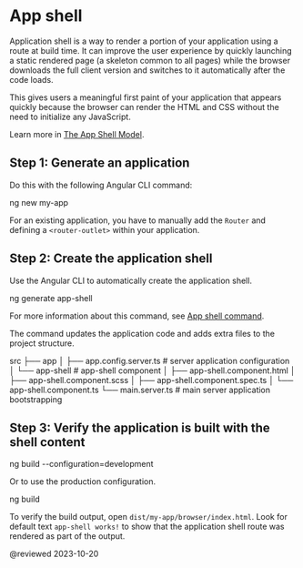 # App shell

Application shell is a way to render a portion of your application using a route at build time.
It can improve the user experience by quickly launching a static rendered page (a skeleton common to all pages) while the browser downloads the full client version and switches to it automatically after the code loads.

This gives users a meaningful first paint of your application that appears quickly because the browser can render the HTML and CSS without the need to initialize any JavaScript.

Learn more in [The App Shell Model](https://developers.google.com/web/fundamentals/architecture/app-shell).

## Step 1: Generate an application

Do this with the following Angular CLI command:

<code-example format="shell" language="shell">

ng new my-app

</code-example>

For an existing application, you have to manually add the `Router` and defining a `<router-outlet>` within your application.

## Step 2: Create the application shell

Use the Angular CLI to automatically create the application shell.

<code-example format="shell" language="shell">

ng generate app-shell

</code-example>

For more information about this command, see [App shell command](cli/generate#app-shell-command).

The command updates the application code and adds extra files to the project structure.

<code-example language="text">

  src
  ├── app
  │   ├── app.config.server.ts               # server application configuration
  │   └── app-shell                          # app-shell component
  │       ├── app-shell.component.html
  │       ├── app-shell.component.scss
  │       ├── app-shell.component.spec.ts
  │       └── app-shell.component.ts
  └── main.server.ts                         # main server application bootstrapping

</code-example>


## Step 3: Verify the application is built with the shell content

<code-example format="shell" language="shell">

ng build --configuration=development

</code-example>

Or to use the production configuration.

<code-example format="shell" language="shell">

ng build

</code-example>

To verify the build output, open <code class="no-auto-link">dist/my-app/browser/index.html</code>.
Look for default text `app-shell works!` to show that the application shell route was rendered as part of the output.

<!-- links -->

<!-- external links -->

<!-- end links -->

@reviewed 2023-10-20
